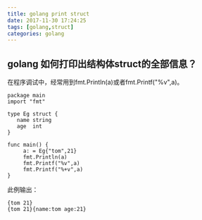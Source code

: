 ```yaml
---
title: golang print struct
date: 2017-11-30 17:24:25
tags: [golang,struct]
categories: golang
---
```

## golang 如何打印出结构体struct的全部信息？
在程序调试中，经常用到fmt.Println(a)或者fmt.Printf("%v",a)。
```
package main
import "fmt"

type Eg struct {
   name string
   age  int  
}

func main() {
     a: = Eg{"tom",21}
     fmt.Println(a)
     fmt.Printf("%v",a)
     fmt.Printf("%+v",a)
}
```
此例输出：
```
{tom 21}
{tom 21}{name:tom age:21}
```

